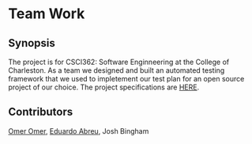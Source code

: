 # Team Work
## Synopsis
The project is for CSCI362: Software Enginneering at the College of Charleston. As a team we designed and built an automated testing framework that we used to impletement our test plan for an open source project of our choice. The project specifications are [HERE](http://www.cs.cofc.edu/~bowring/classes/csci%20362/fall%202017/team%20project/TeamProjectsSpecifications.pdf).

## Contributors
[Omer Omer](https://www.linkedin.com/in/omer-omer-968785104/), [Eduardo Abreu](https://www.linkedin.com/in/itsedu/), Josh Bingham